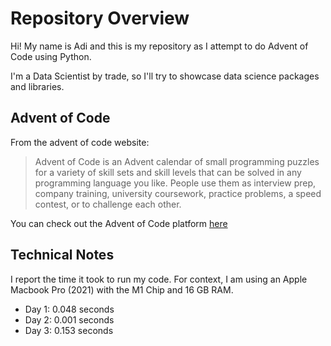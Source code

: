 # Repository Overview

Hi! My name is Adi and this is my repository as I attempt to do Advent of Code using Python. 

I'm a Data Scientist by trade, so I'll try to showcase data science packages and libraries. 

## Advent of Code

From the advent of code website: 

> Advent of Code is an Advent calendar of small programming puzzles for a variety of skill sets and skill levels that can be solved in any programming language you like. People use them as interview prep, company training, university coursework, practice problems, a speed contest, or to challenge each other.

You can check out the Advent of Code platform [here](https://adventofcode.com/2023/about)

## Technical Notes 

I report the time it took to run my code. For context, I am using an Apple Macbook Pro (2021) with the M1 Chip and 16 GB RAM. 

- Day 1:  0.048 seconds
- Day 2:  0.001 seconds
- Day 3:  0.153 seconds